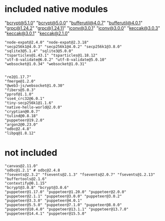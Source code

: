 # included native modules
"bcrypt@5.1.0" "bcrypt@5.0.0"
    "bufferutil@4.0.7" "bufferutil@4.0.1" 
    "grpc@1.24.2" "grpc@1.24.11" 
    "iconv@3.0.1" "iconv@3.0.0"
    "keccak@3.0.3" "keccak@3.0.1" "keccak@2.1.0"

    "node-expat@2.4.0" "node-expat@2.3.18"
    "secp256k1@4.0.3" "secp256k1@4.0.2" "secp256k1@3.8.0" 
    "sqlite3@5.1.4" "sqlite3@5.0.0" 
    "tsparticles@1.43.1" "tsparticles@1.18.12" 
    "utf-8-validate@6.0.2" "utf-8-validate@5.0.10"
    "websocket@1.0.34" "websocket@1.0.31"


    "re2@1.17.7"
    "fmerge@1.2.0"
    "@web3-js/websocket@1.0.30" 
    "fibers@5.0.3" 
    "pprof@1.1.0" 
    "sse4_crc32@6.0.1" 
    "tiny-secp256k1@1.1.6" 
    "native-hello-world@2.0.0" 
    "cryptian@0.0.7" 
    "tulind@0.8.18" 
    "puppeteer@19.2.0" 
    "argon2@0.23.0" 
    "odbc@2.4.8"
    "libpq@1.8.12"

# not included
    "canvas@2.11.0" 
    "odbc@1.2.1" # odbc@2.4.8
    "fsevents@2.3.2" "fsevents@2.1.3" "fsevents@2.0.7" "fsevents@1.2.13"
    "buffertools@2.1.6"
    "contextify@0.1.15"
    "bcrypt@3.0.8" "bcrypt@3.0.6"
    "puppeteer@1.17.0" "puppeteer@1.20.0" "puppeteer@2.0.0" "puppeteer@2.1.1" "puppeteer@3.0.0" "puppeteer@3.0.2" "puppeteer@3.3.0" "puppeteer@4.0.1"
    "puppeteer@5.5.0" "puppeteer@7.1.0" "puppeteer@8.0.0" "puppeteer@10.4.0" "puppeteer@13.1.1" "puppeteer@13.7.0" "puppeteer@14.4.1" "puppeteer@15.5.0"

